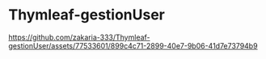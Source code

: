 # Thymleaf-gestionUser

https://github.com/zakaria-333/Thymleaf-gestionUser/assets/77533601/899c4c71-2899-40e7-9b06-41d7e73794b9

